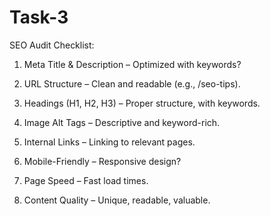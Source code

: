 # Task-3
SEO Audit Checklist:

1. Meta Title & Description – Optimized with keywords?


2. URL Structure – Clean and readable (e.g., /seo-tips).


3. Headings (H1, H2, H3) – Proper structure, with keywords.


4. Image Alt Tags – Descriptive and keyword-rich.


5. Internal Links – Linking to relevant pages.


6. Mobile-Friendly – Responsive design?


7. Page Speed – Fast load times.


8. Content Quality – Unique, readable, valuable.
